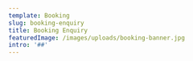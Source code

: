 ```yaml
---
template: Booking
slug: booking-enquiry
title: Booking Enquiry
featuredImage: /images/uploads/booking-banner.jpg
intro: '##'
---
```


